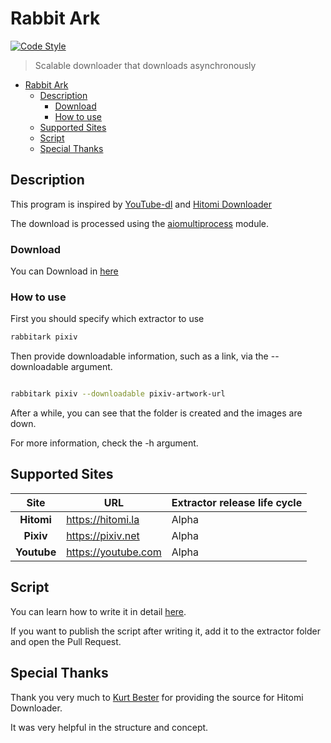 # Rabbit Ark

[![Code Style](https://img.shields.io/badge/code%20style-black-black)](https://github.com/psf/black)

> Scalable downloader that downloads asynchronously

- [Rabbit Ark](#rabbit-ark)
  - [Description](#description)
    - [Download](#download)
    - [How to use](#how-to-use)
  - [Supported Sites](#supported-sites)
  - [Script](#script)
  - [Special Thanks](#special-thanks)

## Description

This program is inspired by [YouTube-dl](https://github.com/ytdl-org/youtube-dl/) and [Hitomi Downloader](https://github.com/KurtBestor/Hitomi-Downloader)

The download is processed using the [aiomultiprocess](https://github.com/omnilib/aiomultiprocess) module.

### Download

You can Download in [here](https://github.com/Saebasol/rabbit-ark/releases)

### How to use

First you should specify which extractor to use

```sh
rabbitark pixiv
```

Then provide downloadable information, such as a link, via the --downloadable argument.

```sh

rabbitark pixiv --downloadable pixiv-artwork-url
```

After a while, you can see that the folder is created and the images are down.

For more information, check the -h argument.

## Supported Sites

|    Site     | URL                   | Extractor release life cycle |
| :---------: | --------------------- | ---------------------------- |
| **Hitomi**  | <https://hitomi.la>   | Alpha                        |
|  **Pixiv**  | <https://pixiv.net>   | Alpha                        |
| **Youtube** | <https://youtube.com> | Alpha                        |

## Script

You can learn how to write it in detail [here](https://github.com/Saebasol/rabbit-ark/wiki/Script).

If you want to publish the script after writing it, add it to the extractor folder and open the Pull Request.

## Special Thanks

Thank you very much to [Kurt Bester](https://github.com/KurtBestor) for providing the source for Hitomi Downloader.

It was very helpful in the structure and concept.
